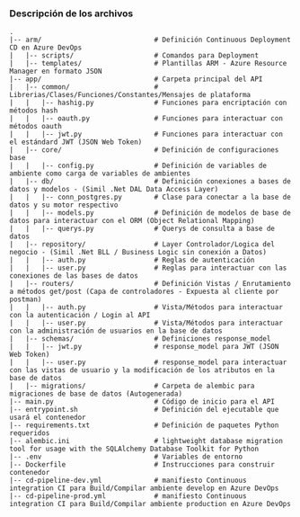### Descripción de los archivos
    .
    |-- arm/                            # Definición Continuous Deployment CD en Azure DevOps
    |   |-- scripts/                    # Comandos para Deployment
    |   |-- templates/                  # Plantillas ARM - Azure Resource Manager en formato JSON
    |-- app/                            # Carpeta principal del API
    |   |-- common/                     # Librerias/Clases/Funciones/Constantes/Mensajes de plataforma
    |   |   |-- hashig.py               # Funciones para encriptación con métodos hash
    |   |   |-- oauth.py                # Funciones para interactuar con métodos oauth
    |   |   |-- jwt.py                  # Funciones para interactuar con el estándard JWT (JSON Web Token)
    |   |-- core/                       # Definición de configuraciones base
    |   |   |-- config.py               # Definición de variables de ambiente como carga de variables de ambientes
    |   |-- db/                         # Definición conexiones a bases de datos y modelos - (Simil .Net DAL Data Access Layer)
    |   |   |-- conn_postgres.py		# Clase para conectar a la base de datos y su motor respectivo
    |   |   |-- models.py				# Definición de modelos de base de datos para interactuar con el ORM (Object Relational Mapping)
    |   |   |-- querys.py				# Querys de consulta a base de datos
    |   |-- repository/					# Layer Controlador/Logica del negocio - (Simil .Net BLL / Business Logic sin conexión a Datos)
    |   |   |-- auth.py					# Reglas de autenticación
    |   |   |-- user.py					# Reglas para interactuar con las conexiones de las bases de datos
    |   |-- routers/					# Definición Vistas / Enrutamiento a métodos get/post (Capa de controladores - Expuesta al cliente por postman)
    |   |   |-- auth.py					# Vista/Métodos para interactuar con la autenticación / Login al API
    |   |   |-- user.py					# Vista/Métodos para interactuar con la administración de usuarios en la base de datos
    |   |-- schemas/					# Definiciones response_model
    |   |   |-- jwt.py					# response_model para JWT (JSON Web Token)
    |   |   |-- user.py					# response_model para interactuar con las vistas de usuario y la modificación de los atributos en la base de datos
    |   |-- migrations/					# Carpeta de alembic para migraciones de base de datos (Autogenerada)
    |-- main.py							# Código de inicio para el API
    |-- entrypoint.sh					# Definición del ejecutable que usará el contenedor
    |-- requirements.txt				# Definición de paquetes Python requeridos
    |-- alembic.ini						# lightweight database migration tool for usage with the SQLAlchemy Database Toolkit for Python
    |-- .env							# Variables de entorno
    |-- Dockerfile						# Instrucciones para construir contenedor
    |-- cd-pipeline-dev.yml				# manifiesto Continuous integration CI para Build/Compilar ambiente develop en Azure DevOps
    |-- cd-pipeline-prod.yml			# manifiesto Continuous integration CI para Build/Compilar ambiente production en Azure DevOps
